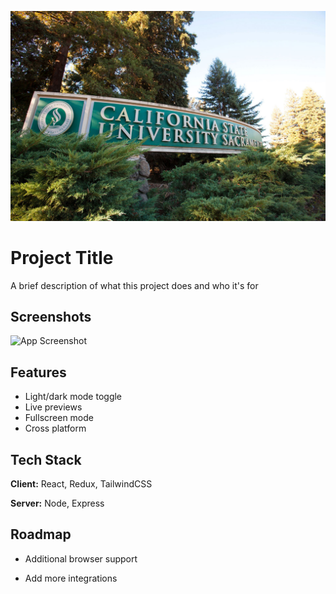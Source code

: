 
![Logo](src\images\sac-state-sign.jpg)


# Project Title

A brief description of what this project does and who it's for


## Screenshots

![App Screenshot](src\images\Diagram_-_Senior_Project.jpg)


## Features

- Light/dark mode toggle
- Live previews
- Fullscreen mode
- Cross platform


## Tech Stack

**Client:** React, Redux, TailwindCSS

**Server:** Node, Express


## Roadmap

- Additional browser support

- Add more integrations

